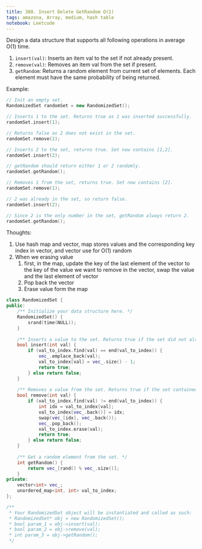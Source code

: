 ```yaml
---
title: 380. Insert Delete GetRandom O(1)
tags: amazona, Array, medium, hash table
notebook: Leetcode
---
```


Design a data structure that supports all following operations in average O(1) time.

1. `insert(val)`: Inserts an item val to the set if not already present.
2. `remove(val)`: Removes an item val from the set if present.
3. `getRandom`: Returns a random element from current set of elements. Each element must have the same probability of being returned.

Example:

```c++
// Init an empty set.
RandomizedSet randomSet = new RandomizedSet();

// Inserts 1 to the set. Returns true as 1 was inserted successfully.
randomSet.insert(1);

// Returns false as 2 does not exist in the set.
randomSet.remove(2);

// Inserts 2 to the set, returns true. Set now contains [1,2].
randomSet.insert(2);

// getRandom should return either 1 or 2 randomly.
randomSet.getRandom();

// Removes 1 from the set, returns true. Set now contains [2].
randomSet.remove(1);

// 2 was already in the set, so return false.
randomSet.insert(2);

// Since 2 is the only number in the set, getRandom always return 2.
randomSet.getRandom();
```

Thoughts:
1. Use hash map and vector, map stores values and the corresponding key index in vector, and vector use for O(1) random
2. When we erasing value
    1. first, in the map, update the key of the last element of the vector to the key of the value we want to remove in the vector, swap the value and the last element of vector
    2. Pop back the vector
    3. Erase value form the map 

```c++
class RandomizedSet {
public:
    /** Initialize your data structure here. */
    RandomizedSet() {
        srand(time(NULL));
    }
    
    /** Inserts a value to the set. Returns true if the set did not already contain the specified element. */
    bool insert(int val) {
        if (val_to_index.find(val) == end(val_to_index)) {
            vec_.emplace_back(val);
            val_to_index[val] = vec_.size() - 1;
            return true;
        } else return false;
    }
    
    /** Removes a value from the set. Returns true if the set contained the specified element. */
    bool remove(int val) {
        if (val_to_index.find(val) != end(val_to_index)) {
            int idx = val_to_index[val];
            val_to_index[vec_.back()] = idx;
            swap(vec_[idx], vec_.back());
            vec_.pop_back();
            val_to_index.erase(val);
            return true;
        } else return false;
    }
    
    /** Get a random element from the set. */
    int getRandom() {
        return vec_[rand() % vec_.size()];
    }
private:
    vector<int> vec_;
    unordered_map<int, int> val_to_index;
};

/**
 * Your RandomizedSet object will be instantiated and called as such:
 * RandomizedSet* obj = new RandomizedSet();
 * bool param_1 = obj->insert(val);
 * bool param_2 = obj->remove(val);
 * int param_3 = obj->getRandom();
 */
```